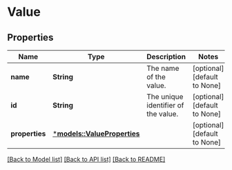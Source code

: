 # Value

## Properties
Name | Type | Description | Notes
------------ | ------------- | ------------- | -------------
**name** | **String** | The name of the value. | [optional] [default to None]
**id** | **String** | The unique identifier of the value. | [optional] [default to None]
**properties** | [***models::ValueProperties**](ValueProperties.md) |  | [optional] [default to None]

[[Back to Model list]](../README.md#documentation-for-models) [[Back to API list]](../README.md#documentation-for-api-endpoints) [[Back to README]](../README.md)


